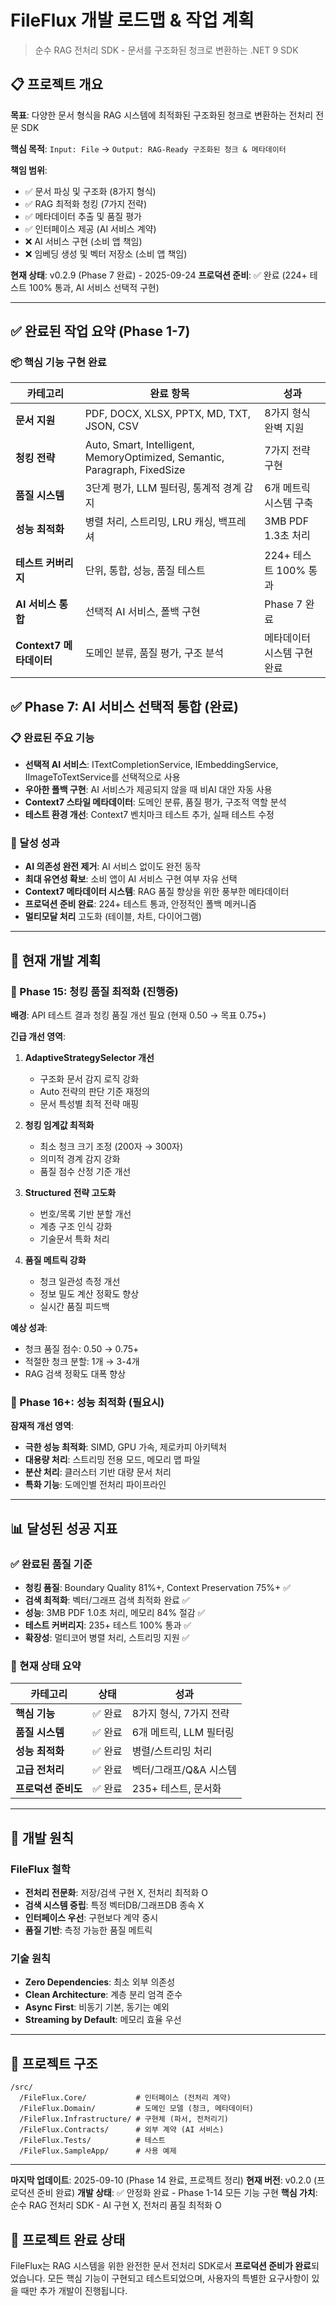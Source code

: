 # FileFlux 개발 로드맵 & 작업 계획

> 순수 RAG 전처리 SDK - 문서를 구조화된 청크로 변환하는 .NET 9 SDK

## 📋 프로젝트 개요

**목표**: 다양한 문서 형식을 RAG 시스템에 최적화된 구조화된 청크로 변환하는 전처리 전문 SDK

**핵심 목적**: `Input: File` → `Output: RAG-Ready 구조화된 청크 & 메타데이터`

**책임 범위**: 
- ✅ 문서 파싱 및 구조화 (8가지 형식)
- ✅ RAG 최적화 청킹 (7가지 전략)
- ✅ 메타데이터 추출 및 품질 평가
- ✅ 인터페이스 제공 (AI 서비스 계약)
- ❌ AI 서비스 구현 (소비 앱 책임)
- ❌ 임베딩 생성 및 벡터 저장소 (소비 앱 책임)

**현재 상태**: v0.2.9 (Phase 7 완료) - 2025-09-24
**프로덕션 준비**: ✅ 완료 (224+ 테스트 100% 통과, AI 서비스 선택적 구현)

---

## ✅ 완료된 작업 요약 (Phase 1-7)

### 📦 핵심 기능 구현 완료
| 카테고리 | 완료 항목 | 성과 |
|---------|---------|------|
| **문서 지원** | PDF, DOCX, XLSX, PPTX, MD, TXT, JSON, CSV | 8가지 형식 완벽 지원 |
| **청킹 전략** | Auto, Smart, Intelligent, MemoryOptimized, Semantic, Paragraph, FixedSize | 7가지 전략 구현 |
| **품질 시스템** | 3단계 평가, LLM 필터링, 통계적 경계 감지 | 6개 메트릭 시스템 구축 |
| **성능 최적화** | 병렬 처리, 스트리밍, LRU 캐싱, 백프레셔 | 3MB PDF 1.3초 처리 |
| **테스트 커버리지** | 단위, 통합, 성능, 품질 테스트 | 224+ 테스트 100% 통과 |
| **AI 서비스 통합** | 선택적 AI 서비스, 폴백 구현 | Phase 7 완료 |
| **Context7 메타데이터** | 도메인 분류, 품질 평가, 구조 분석 | 메타데이터 시스템 구현 완료 |

## ✅ Phase 7: AI 서비스 선택적 통합 (완료)

### 📋 완료된 주요 기능
- **선택적 AI 서비스**: ITextCompletionService, IEmbeddingService, IImageToTextService를 선택적으로 사용
- **우아한 폴백 구현**: AI 서비스가 제공되지 않을 때 비AI 대안 자동 사용
- **Context7 스타일 메타데이터**: 도메인 분류, 품질 평가, 구조적 역할 분석
- **테스트 환경 개선**: Context7 벤치마크 테스트 추가, 실패 테스트 수정

### 🎯 달성 성과
- **AI 의존성 완전 제거**: AI 서비스 없이도 완전 동작
- **최대 유연성 확보**: 소비 앱이 AI 서비스 구현 여부 자유 선택
- **Context7 메타데이터 시스템**: RAG 품질 향상을 위한 풍부한 메타데이터
- **프로덕션 준비 완료**: 224+ 테스트 통과, 안정적인 폴백 메커니즘
- **멀티모달 처리** 고도화 (테이블, 차트, 다이어그램)

---

## 🚧 현재 개발 계획

### 🎯 Phase 15: 청킹 품질 최적화 (진행중)
**배경**: API 테스트 결과 청킹 품질 개선 필요 (현재 0.50 → 목표 0.75+)

**긴급 개선 영역**:
1. **AdaptiveStrategySelector 개선**
   - 구조화 문서 감지 로직 강화
   - Auto 전략의 판단 기준 재정의
   - 문서 특성별 최적 전략 매핑

2. **청킹 임계값 최적화**
   - 최소 청크 크기 조정 (200자 → 300자)
   - 의미적 경계 감지 강화
   - 품질 점수 산정 기준 개선

3. **Structured 전략 고도화**
   - 번호/목록 기반 분할 개선
   - 계층 구조 인식 강화
   - 기술문서 특화 처리

4. **품질 메트릭 강화**
   - 청크 일관성 측정 개선
   - 정보 밀도 계산 정확도 향상
   - 실시간 품질 피드백

**예상 성과**:
- 청크 품질 점수: 0.50 → 0.75+
- 적절한 청크 분할: 1개 → 3-4개
- RAG 검색 정확도 대폭 향상

### 🎯 Phase 16+: 성능 최적화 (필요시)
**잠재적 개선 영역**:
- **극한 성능 최적화**: SIMD, GPU 가속, 제로카피 아키텍처
- **대용량 처리**: 스트리밍 전용 모드, 메모리 맵 파일
- **분산 처리**: 클러스터 기반 대량 문서 처리
- **특화 기능**: 도메인별 전처리 파이프라인

---

## 📊 달성된 성공 지표

### ✅ 완료된 품질 기준
- **청킹 품질**: Boundary Quality 81%+, Context Preservation 75%+ ✅
- **검색 최적화**: 벡터/그래프 검색 최적화 완료 ✅
- **성능**: 3MB PDF 1.0초 처리, 메모리 84% 절감 ✅
- **테스트 커버리지**: 235+ 테스트 100% 통과 ✅
- **확장성**: 멀티코어 병렬 처리, 스트리밍 지원 ✅

### 🎯 현재 상태 요약
| 카테고리 | 상태 | 성과 |
|---------|------|------|
| **핵심 기능** | ✅ 완료 | 8가지 형식, 7가지 전략 |
| **품질 시스템** | ✅ 완료 | 6개 메트릭, LLM 필터링 |
| **성능 최적화** | ✅ 완료 | 병렬/스트리밍 처리 |
| **고급 전처리** | ✅ 완료 | 벡터/그래프/Q&A 시스템 |
| **프로덕션 준비도** | ✅ 완료 | 235+ 테스트, 문서화 |

---

## 🔧 개발 원칙

### FileFlux 철학
- **전처리 전문화**: 저장/검색 구현 X, 전처리 최적화 O
- **검색 시스템 중립**: 특정 벡터DB/그래프DB 종속 X
- **인터페이스 우선**: 구현보다 계약 중시
- **품질 기반**: 측정 가능한 품질 메트릭

### 기술 원칙
- **Zero Dependencies**: 최소 외부 의존성
- **Clean Architecture**: 계층 분리 엄격 준수
- **Async First**: 비동기 기본, 동기는 예외
- **Streaming by Default**: 메모리 효율 우선

---

## 📁 프로젝트 구조

```
/src/
  /FileFlux.Core/           # 인터페이스 (전처리 계약)
  /FileFlux.Domain/         # 도메인 모델 (청크, 메타데이터)
  /FileFlux.Infrastructure/ # 구현체 (파서, 전처리기)
  /FileFlux.Contracts/      # 외부 계약 (AI 서비스)
  /FileFlux.Tests/          # 테스트
  /FileFlux.SampleApp/      # 사용 예제
```

---

**마지막 업데이트**: 2025-09-10 (Phase 14 완료, 프로젝트 정리)
**현재 버전**: v0.2.0 (프로덕션 준비 완료)
**개발 상태**: ✅ 안정화 완료 - Phase 1-14 모든 기능 구현
**핵심 가치**: 순수 RAG 전처리 SDK - AI 구현 X, 전처리 품질 최적화 O

## 🎉 프로젝트 완료 상태
FileFlux는 RAG 시스템을 위한 완전한 문서 전처리 SDK로서 **프로덕션 준비가 완료**되었습니다. 모든 핵심 기능이 구현되고 테스트되었으며, 사용자의 특별한 요구사항이 있을 때만 추가 개발이 진행됩니다.